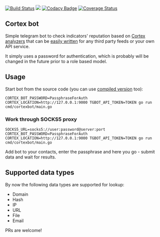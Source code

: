 [![Build Status](https://travis-ci.org/ilyaglow/cortex-tgbot.svg?branch=master)](https://travis-ci.org/ilyaglow/cortex-tgbot) [![](https://godoc.org/github.com/ilyaglow/cortex-tgbot?status.svg)](http://godoc.org/github.com/ilyaglow/cortex-tgbot) [![Codacy Badge](https://api.codacy.com/project/badge/Grade/a75cbc20a3524962bb182814048cd186)](https://www.codacy.com/app/ilyaglow/cortex-tgbot?utm_source=github.com&amp;utm_medium=referral&amp;utm_content=ilyaglow/cortex-tgbot&amp;utm_campaign=Badge_Grade) [![Coverage Status](https://coveralls.io/repos/github/ilyaglow/cortex-tgbot/badge.svg?branch=master)](https://coveralls.io/github/ilyaglow/cortex-tgbot?branch=master)

Cortex bot
----------

Simple telegram bot to check indicators' reputation based on [Cortex](https://github.com/CERT-BDF/Cortex) [analyzers](https://github.com/CERT-BDF/Cortex-Analyzers) that can be [easily written](https://github.com/CERT-BDF/CortexDocs/blob/master/api/how-to-create-an-analyzer.md) for any third party feeds or your own API service.

It simply uses a password for authentication, which is probably will be changed in the future prior to a role based model.

## Usage

Start bot from the source code (you can use [compiled version](https://github.com/ilyaglow/cortex-tgbot/releases) too):

```
CORTEX_BOT_PASSWORD=PassphraseForAuth CORTEX_LOCATION=http://127.0.0.1:9000 TGBOT_API_TOKEN=TOKEN go run cmd/cortexbot/main.go
```

### Work through SOCKS5 proxy

```
SOCKS5_URL=socks5://user:password@server:port CORTEX_BOT_PASSWORD=PassphraseForAuth CORTEX_LOCATION=http://127.0.0.1:9000 TGBOT_API_TOKEN=TOKEN go run cmd/cortexbot/main.go
```

Add bot to your contacts, enter the passphrase and here you go - submit data and wait for results.

## Supported data types

By now the following data types are supported for lookup:
* Domain
* Hash
* IP
* URL
* File
* Email


PRs are welcome!
